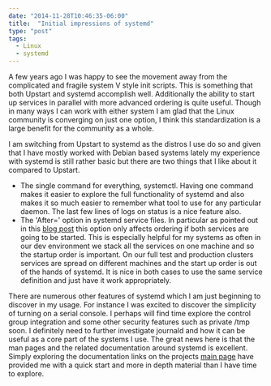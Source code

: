 ```yaml
---
date: "2014-11-28T10:46:35-06:00"
title:  "Initial impressions of systemd"
type: "post"
tags:
  - Linux
  - systemd
---
```


A few years ago I was happy to see the movement away from the complicated and fragile system V style init scripts. This is something
that both Upstart and systemd accomplish well. Additionally the ability to start up services in parallel with more advanced ordering is quite useful.
Though in many ways I can work with either system I am glad that the Linux community is converging on just one option, I think this standardization
is a large benefit for the community as a whole.

I am switching from Upstart to systemd as the distros I use do so and given that I have mostly worked with Debian based systems lately my experience with
systemd is still rather basic but there are two things that I like about it compared to Upstart.

- The single command for everything, systemctl. Having one command makes it easier to explore the full functionality of systemd and also
  makes it so much easier to remember what tool to use for any particular daemon. The last few lines of logs on status is a nice feature also.
- The 'After=' option in systemd service files. In particular as pointed out in this [blog post](http://0pointer.de/blog/projects/systemd-for-admins-3.html)
  this option only affects ordering if both services are going to be started. This is especially helpful for my systems as often in our dev
  environment we stack all the services on one machine and so the startup order is important. On our full test and production clusters services are spread
  on different machines and the start up order is out of the hands of systemd. It is nice in both cases to use the same service definition and just have
  it work appropriately.

There are numerous other features of systemd which I am just beginning to discover in my usage. For instance I was excited to discover the simplicity of turning
on a serial console. I perhaps will find time explore the control group integration and some other security features such as private /tmp soon. I definitely need
to further investigate journald and how it can be useful as a core part of the systems I use. The great news here is that the man pages and the related documentation
around systemd is excellent. Simply exploring the documentation links on the projects [main page](http://www.freedesktop.org/wiki/Software/systemd/) have provided
me with a quick start and more in depth material than I have time to explore.
